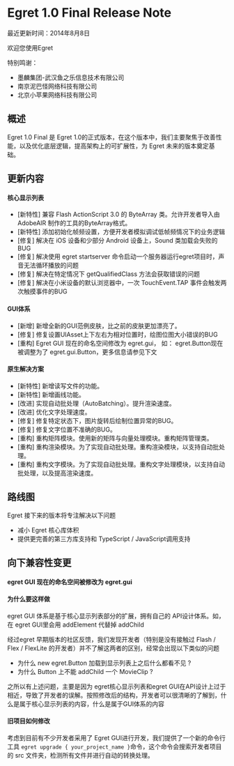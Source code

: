 Egret 1.0 Final Release Note
===============================

最近更新时间：2014年8月8日

欢迎您使用Egret

特别鸣谢：

* 墨麟集团-武汉鱼之乐信息技术有限公司
* 南京泥巴怪网络科技有限公司
* 北京小苹果网络科技有限公司

## 概述
Egret 1.0 Final 是 Egret 1.0的正式版本，在这个版本中，我们主要聚焦于改善性能，以及优化底层逻辑，提高架构上的可扩展性，为 Egret 未来的版本奠定基础。


## 更新内容
#### 核心显示列表
* [新特性] 兼容 Flash ActionScript 3.0 的 ByteArray 类。允许开发者导入由 AdobeAIR 制作的工具的ByteArray格式。
* [新特性] 添加初始化帧频设置，方便开发者模拟调试低帧频情况下的业务逻辑
* [修复] 解决在 iOS 设备和少部分 Android 设备上，Sound 类加载会失败的BUG
* [修复] 解决使用 egret startserver 命令启动一个服务器运行egret项目时，声音无法循环播放的问题
* [修复] 解决在特定情况下 getQualifiedClass 方法会获取错误的问题
* [修复] 解决在小米设备的默认浏览器中，一次 TouchEvent.TAP 事件会触发两次触摸事件的BUG

#### GUI体系
* [新增] 新增全新的GUI范例皮肤，比之前的皮肤更加漂亮了。
* [修复] 修复设置UIAsset上下左右为相对位置时，绘图位图大小错误的BUG
* [重构] Egret GUI 现在的命名空间修改为 egret.gui， 如： egret.Button现在被调整为了 egret.gui.Button，更多信息请参见下文


#### 原生解决方案
* [新特性] 新增读写文件的功能。
* [新特性] 新增画线功能。
* [改进] 实现自动批处理（AutoBatching）。提升渲染速度。
* [改进] 优化文字处理速度。
* [修复] 修复特定状态下，图片旋转后绘制位置异常的BUG。
* [修复] 修复文字位置不准确的BUG。
* [重构] 重构矩阵模块。使用新的矩阵与向量处理模块。重构矩阵管理类。
* [重构] 重构渲染模块。为了实现自动批处理。重构渲染模块，以支持自动批处理。
* [重构] 重构文字模块。为了实现自动批处理。重构文字处理模块，以支持自动批处理，以及提高渲染速度。


## 路线图
Egret 接下来的版本将专注解决以下问题
* 减小 Egret 核心库体积
* 提供更完善的第三方库支持和 TypeScript / JavaScript调用支持


## 向下兼容性变更

#### egret GUI 现在的命名空间被修改为 egret.gui

#### 为什么要这样做

egret GUI 体系是基于核心显示列表部分的扩展，拥有自己的 API设计体系。如，在 egret GUI里会用 addElement 代替掉 addChild

经过egret 早期版本的社区反馈，我们发现开发者（特别是没有接触过 Flash / Flex / FlexLite 的开发者）并不了解这两者的区别，经常会出现以下类似的问题

* 为什么 new egret.Button 加载到显示列表上之后什么都看不见 ?
* 为什么 Button 上不能 addChild 一个 MovieClip ?

之所以有上述问题，主要是因为 egret核心显示列表和egret GUI在API设计上过于相近，导致了开发者的误解。按照修改后的结构，开发者可以很清晰的了解到，什么是属于核心显示列表的内容，什么是属于GUI体系的内容

#### 旧项目如何修改

考虑到目前有不少开发者采用了 Egret GUI进行开发，我们提供了一个新的命令行工具  ``` egret upgrade { your_project_name } ```命令，这个命令会搜索开发者项目的 src 文件夹，检测所有文件并进行自动的转换处理。



